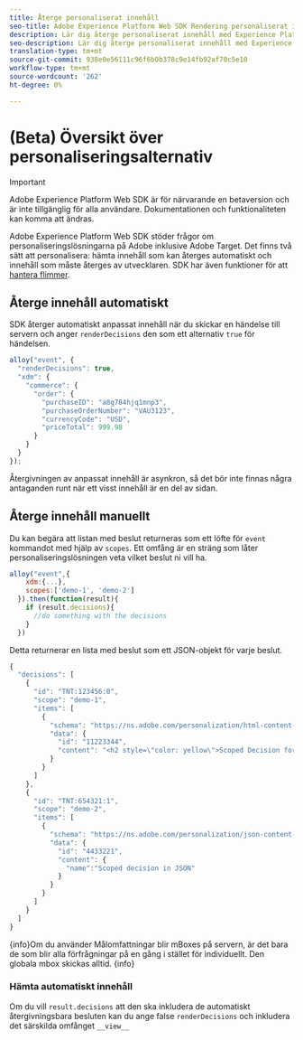 ```yaml
---
title: Återge personaliserat innehåll
seo-title: Adobe Experience Platform Web SDK Rendering personaliserat innehåll
description: Lär dig återge personaliserat innehåll med Experience Platform Web SDK
seo-description: Lär dig återge personaliserat innehåll med Experience Platform Web SDK
translation-type: tm+mt
source-git-commit: 938e0e56111c96f6b0b378c9e14fb92af70c5e10
workflow-type: tm+mt
source-wordcount: '262'
ht-degree: 0%

---
```



# (Beta) Översikt över personaliseringsalternativ

>[!IMPORTANT]
>
>Adobe Experience Platform Web SDK är för närvarande en betaversion och är inte tillgänglig för alla användare. Dokumentationen och funktionaliteten kan komma att ändras.

Adobe Experience Platform Web SDK stöder frågor om personaliseringslösningarna på Adobe inklusive Adobe Target. Det finns två sätt att personalisera: hämta innehåll som kan återges automatiskt och innehåll som måste återges av utvecklaren. SDK har även funktioner för att [hantera flimmer](../../edge/solution-specific/target/flicker-management.md).

## Återge innehåll automatiskt

SDK återger automatiskt anpassat innehåll när du skickar en händelse till servern och anger `renderDecisions` den som ett alternativ `true` för händelsen.

```javascript
alloy("event", {
  "renderDecisions": true,
  "xdm": {
    "commerce": {
      "order": {
        "purchaseID": "a8g784hjq1mnp3",
        "purchaseOrderNumber": "VAU3123",
        "currencyCode": "USD",
        "priceTotal": 999.98
      }
    }
  }
});
```

Återgivningen av anpassat innehåll är asynkron, så det bör inte finnas några antaganden runt när ett visst innehåll är en del av sidan.

## Återge innehåll manuellt

Du kan begära att listan med beslut returneras som ett löfte för `event` kommandot med hjälp av `scopes`. Ett omfång är en sträng som låter personaliseringslösningen veta vilket beslut ni vill ha.

```javascript
alloy("event",{
    xdm:{...},
    scopes:['demo-1', 'demo-2']
  }).then(function(result){
    if (result.decisions){
      //do something with the decisions
    }
  })
```

Detta returnerar en lista med beslut som ett JSON-objekt för varje beslut.

```javascript
{
  "decisions": [
    {
      "id": "TNT:123456:0",
      "scope": "demo-1",
      "items": [
        {
          "schema": "https://ns.adobe.com/personalization/html-content-item",
          "data": {
            "id": "11223344",
            "content": "<h2 style=\"color: yellow\">Scoped Decision for location \"alloy-location-1\"</h2>"
          }
        }
      ]
    },
    {
      "id": "TNT:654321:1",
      "scope": "demo-2",
      "items": [
        {
          "schema": "https://ns.adobe.com/personalization/json-content-item",
          "data": {
            "id": "4433221",
            "content": {
              "name":"Scoped decision in JSON"
            }
          }
        }
      ]
    }
  ]
}
```

{info}Om du använder Målomfattningar blir mBoxes på servern, är det bara de som blir alla förfrågningar på en gång i stället för individuellt. Den globala mbox skickas alltid.
{info}

### Hämta automatiskt innehåll

Om du vill `result.decisions` att den ska inkludera de automatiskt återgivningsbara besluten kan du ange false `renderDecisions` och inkludera det särskilda omfånget `__view__`
